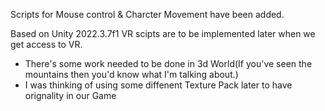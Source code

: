 Scripts for Mouse control & Charcter Movement have been added.

Based on Unity 2022.3.7f1
VR scipts are to be implemented later when we get access to VR.
 - There's some work needed to be done in 3d World(If you've seen the mountains then you'd know what I'm talking about.)
 - I was thinking of using some diffenent Texture Pack later to have orignality in our Game 
